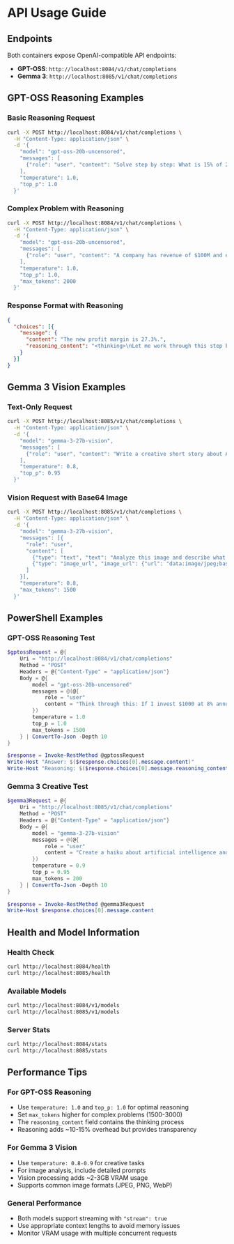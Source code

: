 # API Usage Guide

## Endpoints

Both containers expose OpenAI-compatible API endpoints:
- **GPT-OSS**: `http://localhost:8084/v1/chat/completions`
- **Gemma 3**: `http://localhost:8085/v1/chat/completions`

## GPT-OSS Reasoning Examples

### Basic Reasoning Request
```bash
curl -X POST http://localhost:8084/v1/chat/completions \
  -H "Content-Type: application/json" \
  -d '{
    "model": "gpt-oss-20b-uncensored",
    "messages": [
      {"role": "user", "content": "Solve step by step: What is 15% of 240?"}
    ],
    "temperature": 1.0,
    "top_p": 1.0
  }'
```

### Complex Problem with Reasoning
```bash
curl -X POST http://localhost:8084/v1/chat/completions \
  -H "Content-Type: application/json" \
  -d '{
    "model": "gpt-oss-20b-uncensored",
    "messages": [
      {"role": "user", "content": "A company has revenue of $100M and expenses of $60M. If expenses increase by 20% and revenue by 10%, what is the new profit margin?"}
    ],
    "temperature": 1.0,
    "top_p": 1.0,
    "max_tokens": 2000
  }'
```

### Response Format with Reasoning
```json
{
  "choices": [{
    "message": {
      "content": "The new profit margin is 27.3%.",
      "reasoning_content": "<thinking>\nLet me work through this step by step:\n\nCurrent situation:\n- Revenue: $100M\n- Expenses: $60M\n- Current profit: $100M - $60M = $40M\n- Current profit margin: $40M / $100M = 40%\n\nAfter changes:\n- New revenue: $100M × 1.10 = $110M\n- New expenses: $60M × 1.20 = $72M\n- New profit: $110M - $72M = $38M\n- New profit margin: $38M / $110M = 0.345... = 34.5%\n\nWait, let me double-check this calculation...\n$38M / $110M = 0.345454... = 34.5%\n\nActually, let me be more precise:\n38/110 = 19/55 ≈ 0.345454 = 34.55%\n\nRounded to one decimal place: 34.5%\nRounded to one decimal place with precision: 34.5%\n\nBut the question asks for the margin, so I should probably give a more precise answer.\n38/110 = 0.345454545... \nAs a percentage: 34.545454...%\n\nRounding to one decimal: 34.5%\nRounding to two decimals: 34.55%\n\nI think 34.5% is the most appropriate level of precision for this business context.\n</thinking>"
    }
  }]
}
```

## Gemma 3 Vision Examples

### Text-Only Request
```bash
curl -X POST http://localhost:8085/v1/chat/completions \
  -H "Content-Type: application/json" \
  -d '{
    "model": "gemma-3-27b-vision",
    "messages": [
      {"role": "user", "content": "Write a creative short story about AI discovering emotions."}
    ],
    "temperature": 0.8,
    "top_p": 0.95
  }'
```

### Vision Request with Base64 Image
```bash
curl -X POST http://localhost:8085/v1/chat/completions \
  -H "Content-Type: application/json" \
  -d '{
    "model": "gemma-3-27b-vision",
    "messages": [{
      "role": "user",
      "content": [
        {"type": "text", "text": "Analyze this image and describe what you see in detail."},
        {"type": "image_url", "image_url": {"url": "data:image/jpeg;base64,/9j/4AAQSkZJRg..."}}
      ]
    }],
    "temperature": 0.8,
    "max_tokens": 1500
  }'
```

## PowerShell Examples

### GPT-OSS Reasoning Test
```powershell
$gptossRequest = @{
    Uri = "http://localhost:8084/v1/chat/completions"
    Method = "POST"
    Headers = @{"Content-Type" = "application/json"}
    Body = @{
        model = "gpt-oss-20b-uncensored"
        messages = @(@{
            role = "user"
            content = "Think through this: If I invest $1000 at 8% annual interest compounded monthly, how much will I have after 5 years?"
        })
        temperature = 1.0
        top_p = 1.0
        max_tokens = 1500
    } | ConvertTo-Json -Depth 10
}

$response = Invoke-RestMethod @gptossRequest
Write-Host "Answer: $($response.choices[0].message.content)"
Write-Host "Reasoning: $($response.choices[0].message.reasoning_content)"
```

### Gemma 3 Creative Test
```powershell
$gemma3Request = @{
    Uri = "http://localhost:8085/v1/chat/completions"
    Method = "POST" 
    Headers = @{"Content-Type" = "application/json"}
    Body = @{
        model = "gemma-3-27b-vision"
        messages = @(@{
            role = "user"
            content = "Create a haiku about artificial intelligence and consciousness."
        })
        temperature = 0.9
        top_p = 0.95
        max_tokens = 200
    } | ConvertTo-Json -Depth 10
}

$response = Invoke-RestMethod @gemma3Request
Write-Host $response.choices[0].message.content
```

## Health and Model Information

### Health Check
```bash
curl http://localhost:8084/health
curl http://localhost:8085/health
```

### Available Models
```bash
curl http://localhost:8084/v1/models
curl http://localhost:8085/v1/models
```

### Server Stats
```bash
curl http://localhost:8084/stats
curl http://localhost:8085/stats
```

## Performance Tips

### For GPT-OSS Reasoning
- Use `temperature: 1.0` and `top_p: 1.0` for optimal reasoning
- Set `max_tokens` higher for complex problems (1500-3000)
- The `reasoning_content` field contains the thinking process
- Reasoning adds ~10-15% overhead but provides transparency

### For Gemma 3 Vision
- Use `temperature: 0.8-0.9` for creative tasks
- For image analysis, include detailed prompts
- Vision processing adds ~2-3GB VRAM usage
- Supports common image formats (JPEG, PNG, WebP)

### General Performance
- Both models support streaming with `"stream": true`
- Use appropriate context lengths to avoid memory issues
- Monitor VRAM usage with multiple concurrent requests
